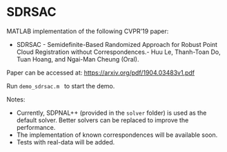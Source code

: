 # SDRSAC

MATLAB implementation of the following CVPR'19 paper:
* SDRSAC - Semidefinite-Based Randomized Approach for Robust Point Cloud Registration without Correspondences.- Huu Le, Thanh-Toan Do, Tuan Hoang, and Ngai-Man Cheung (Oral).

Paper can be accessed at: https://arxiv.org/pdf/1904.03483v1.pdf



Run ``demo_sdrsac.m `` to start the demo.

Notes: 
* Currently, SDPNAL++ (provided in the ``solver`` folder) is used as the default solver. Better solvers can be replaced to improve the performance.
* The implementation of known correspondences will be available soon.
* Tests with real-data will be added.
